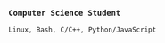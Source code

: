 <!--<h1 align="start">Hi I'm Bilal Eddinaoui</h1>
<h3 align="start">Computer Science Student</h3>-->

### `Computer Science Student`


```
Linux, Bash, C/C++, Python/JavaScript
```

<!--<a href="https://github.com/oakoudad/badge42"><img src="https://badge.mediaplus.ma/black/beddinao" alt="beddinao's 42 stats" /></a>-->
<!--<a href="https://github.com/oakoudad/badge42"><img src="https://badge.mediaplus.ma/darkblue/beddinao" alt="beddinao's 42 stats" /></a>-->
<!--<a href="https://github.com/oakoudad/badge42"><img src="https://badge.mediaplus.ma/kettlebells/beddinao" alt="beddinao's 42 stats" /></a>-->


  <!--<p align="left"> <a href="https://www.linux.org/" target="_blank" rel="noreferrer"> <img src="https://raw.githubusercontent.com/devicons/devicon/master/icons/linux/linux-original.svg" alt="linux" width="40" height="40"/> </a> <a href="https://www.gnu.org/software/bash/" target="_blank" rel="noreferrer"> <img src="https://www.vectorlogo.zone/logos/gnu_bash/gnu_bash-icon.svg" alt="bash" width="40" height="40"/> </a> <a href="https://www.cprogramming.com/" target="_blank" rel="noreferrer"> <img src="https://raw.githubusercontent.com/devicons/devicon/master/icons/c/c-original.svg" alt="c" width="40" height="40"/> </a> <a href="https://www.w3schools.com/cpp/" target="_blank" rel="noreferrer"> <img src="https://raw.githubusercontent.com/devicons/devicon/master/icons/cplusplus/cplusplus-original.svg" alt="cplusplus" width="40" height="40"/> </a> </p> -->


<!--div width="100%" align="center" >
  <img src="./42-stats-badge.svg" alt="42-stats-badge"  />
</div-->



<!--p align="right"> <img src="https://komarev.com/ghpvc/?username=beddinao&label=Profile%20views&color=c7c7cc&style=flat-square" alt="beddinao" /> </p-->


